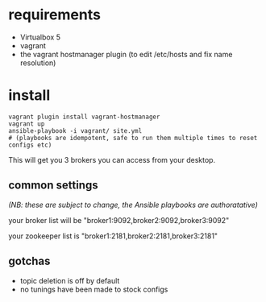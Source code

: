 # requirements

* Virtualbox 5
* vagrant
* the vagrant hostmanager plugin (to edit /etc/hosts and fix name resolution)

# install

    vagrant plugin install vagrant-hostmanager
    vagrant up
    ansible-playbook -i vagrant/ site.yml
    # (playbooks are idempotent, safe to run them multiple times to reset configs etc)

This will get you 3 brokers you can access from your desktop.

## common settings

_(NB: these are subject to change, the Ansible playbooks are authoratative)_

your broker list will be "broker1:9092,broker2:9092,broker3:9092"

your zookeeper list is "broker1:2181,broker2:2181,broker3:2181"

## gotchas

* topic deletion is off by default
* no tunings have been made to stock configs
